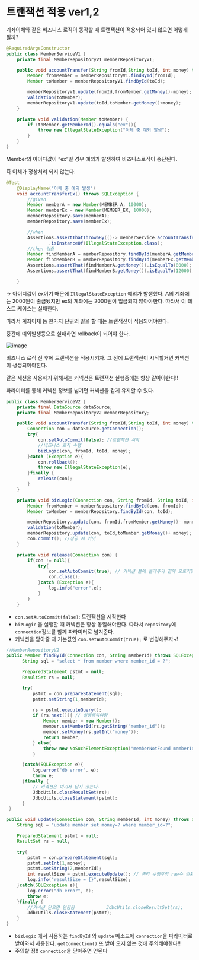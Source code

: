 # 트랜잭션 적용 ver1,2
계좌이체와 같은 비즈니스 로직이 동작할 때 트랜잭션이 적용되어 있지 않으면 어떻게 될까?

```java
@RequiredArgsConstructor
public class MemberServiceV1 {
    private final MemberRepositoryV1 memberRepositoryV1;

    public void accountTransfer(String fromId,String toId, int money) throws SQLException {
        Member fromMember = memberRepositoryV1.findById(fromId);
        Member toMember = memberRepositoryV1.findById(toId);

        memberRepositoryV1.update(fromId,fromMember.getMoney()-money);
        validation(toMember);
        memberRepositoryV1.update(toId,toMember.getMoney()+money);
    }

    private void validation(Member toMember) {
        if (toMember.getMemberId().equals("ex")){
            throw new IllegalStateException("이체 중 예외 발생");
        }
    }
}
```

Member의 아이디값이 “ex”일 경우 예외가 발생하여 비즈니스로직이 중단된다.

즉 이체가 정상처리 되지 않는다. 

```java
@Test
    @DisplayName("이체 중 예외 발생")
    void accountTransferEx() throws SQLException {
        //given
        Member memberA = new Member(MEMBER_A, 10000);
        Member memberEx = new Member(MEMBER_EX, 10000);
        memberRepository.save(memberA);
        memberRepository.save(memberEx);

        //when
        Assertions.assertThatThrownBy(()-> memberService.accountTransfer(memberA.getMemberId(),MEMBER_EX,2000))
                .isInstanceOf(IllegalStateException.class);
        //then 검증
        Member findMemberA = memberRepository.findById(memberA.getMemberId());
        Member findMemberB = memberRepository.findById(memberEx.getMemberId());
        Assertions.assertThat(findMemberA.getMoney()).isEqualTo(8000);
        Assertions.assertThat(findMemberB.getMoney()).isEqualTo(12000);

    }
```

→ 아이디값이 ex이기 때문에 `IllegalStateException` 예외가 발생했다. A의 계좌에는 2000원이 출금됐지만 ex의 계좌에는 2000원이 입금되지 않아야한다. 따라서 이 테스트 케이스는 실패한다.

따라서 계좌이체 등 한가지 단위의 일을 할 때는 트랜잭션이 적용되어야한다. 

중간에 예외발생등으로 실패하면 rollback이 되어야 한다.

![image](https://user-images.githubusercontent.com/46811084/165774620-c35c4273-06b0-4e16-a584-f1e192cb0aeb.png)

비즈니스 로직 전 후에 트랜잭션을 적용시키자. 그 전에 트랜잭션이 시작할거면 커넥션이 생성되어야한다. 

같은 세션을 사용하기 위해서는 커넥션은 트랜잭션 실행중에는 항상 같아야한다!!

파라미터를 통해 커넥션 정보를 넘기면 커넥션을 같게 유지할 수 있다. 

```java
public class MemberServiceV2 {
    private final DataSource dataSource;
    private final MemberRepositoryV2 memberRepository;

    public void accountTransfer(String fromId,String toId, int money) throws SQLException {
        Connection con = dataSource.getConnection();
        try{
            con.setAutoCommit(false); //트랜잭션 시작
            //비즈니스 로직 수행
            bizLogic(con, fromId, toId, money);
        }catch (Exception e){
            con.rollback();
            throw new IllegalStateException(e);
        }finally {
            release(con);
        }
    }

    private void bizLogic(Connection con, String fromId, String toId, int money) throws SQLException {
        Member fromMember = memberRepository.findById(con, fromId);
        Member toMember = memberRepository.findById(con, toId);

        memberRepository.update(con, fromId,fromMember.getMoney()- money);
        validation(toMember);
        memberRepository.update(con, toId,toMember.getMoney()+ money);
        con.commit(); //성공 시 커밋
    }

    private void release(Connection con) {
        if(con != null){
            try{
                con.setAutoCommit(true); // 커넥션 풀에 돌려주기 전에 오토커밋 true로 다시 바꿔주기
                con.close();
            }catch (Exception e){
                log.info("error",e);
            }
        }
    }
```

- `con.setAutoCommit(false)`: 트랜잭션을 시작한다
- `bizLogic` 을 실행할 때 커넥션은 항상 동일해야한다. 따라서 `repository`에 `connection`정보를 함께 파라미터로 넘겨준다.
- 커넥션을 닫아줄 때 기본값인 `con.setAutoCommit(true);` 로 변경해주자~!

```java
//MemberRepositoryV2
public Member findById(Connection con, String memberId) throws SQLException{
      String sql = "select * from member where member_id = ?";

      PreparedStatement pstmt = null;
      ResultSet rs = null;

      try{
          pstmt = con.prepareStatement(sql);
          pstmt.setString(1,memberId);

          rs = pstmt.executeQuery();
          if (rs.next()){ // 실행해줘야함
              Member member = new Member();
              member.setMemberId(rs.getString("member_id"));
              member.setMoney(rs.getInt("money"));
              return member;
          } else{
              throw new NoSuchElementException("memberNotFound memberId = " + memberId);
          }

      }catch(SQLException e){
          log.error("db error", e);
          throw e;
      }finally {
          // 커넥션은 여기서 닫지 않는다.
          JdbcUtils.closeResultSet(rs);
          JdbcUtils.closeStatement(pstmt);
      }
 }

public void update(Connection con, String memberId, int money) throws SQLException{
    String sql = "update member set money=? where member_id=?";

    PreparedStatement pstmt = null;
    ResultSet rs = null;

    try{
        pstmt = con.prepareStatement(sql);
        pstmt.setInt(1,money);
        pstmt.setString(2,memberId);
        int resultSize = pstmt.executeUpdate(); // 쿼리 수행후의 raw수 반환
        log.info("resultSize = {}",resultSize);
    }catch(SQLException e){
        log.error("db error", e);
        throw e;
    }finally {
        //커넥션 닫으면 안됨됨            JdbcUtils.closeResultSet(rs);
        JdbcUtils.closeStatement(pstmt);
    }
}
```

- `bizLogic` 에서 사용하는 `findById` 와 `update` 메소드에 `connection`을 파라미터로 받아와서 사용한다. `getConnection()` 또 받아 오지 않는 것에 주의해야한다!!
- 주의할 점!! `connection`을 닫아주면 안된다
